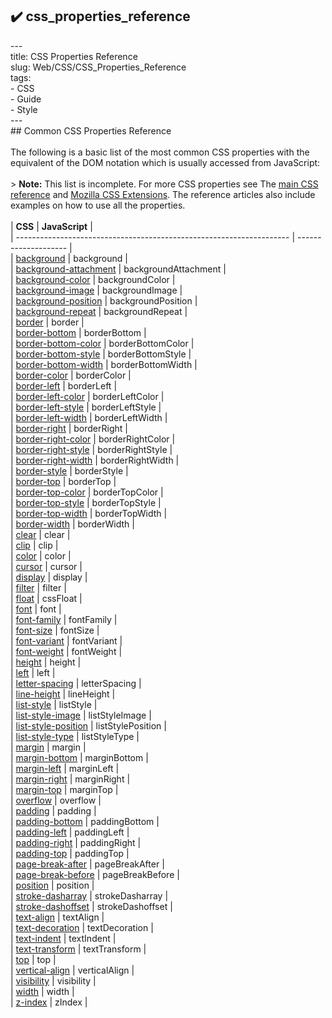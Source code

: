 ## ✔️ css_properties_reference 
 ---<br/>title: CSS Properties Reference<br/>slug: Web/CSS/CSS_Properties_Reference<br/>tags:<br/>  - CSS<br/>  - Guide<br/>  - Style<br/>---<br/>## Common CSS Properties Reference<br/><br/>The following is a basic list of the most common CSS properties with the equivalent of the DOM notation which is usually accessed from JavaScript:<br/><br/>> **Note:** This list is incomplete. For more CSS properties see The [main CSS reference](/en-US/docs/Web/CSS/Reference) and [Mozilla CSS Extensions](/en-US/docs/Web/CSS/Mozilla_Extensions). The reference articles also include examples on how to use all the properties.<br/><br/>| **CSS**                                                              | **JavaScript**       |<br/>| -------------------------------------------------------------------- | -------------------- |<br/>| [background](/en-US/docs/Web/CSS/background)                         | background           |<br/>| [background-attachment](/en-US/docs/Web/CSS/background-attachment)   | backgroundAttachment |<br/>| [background-color](/en-US/docs/Web/CSS/background-color)             | backgroundColor      |<br/>| [background-image](/en-US/docs/Web/CSS/background-image)             | backgroundImage      |<br/>| [background-position](/en-US/docs/Web/CSS/background-position)       | backgroundPosition   |<br/>| [background-repeat](/en-US/docs/Web/CSS/background-repeat)           | backgroundRepeat     |<br/>| [border](/en-US/docs/Web/CSS/border)                                 | border               |<br/>| [border-bottom](/en-US/docs/Web/CSS/border-bottom)                   | borderBottom         |<br/>| [border-bottom-color](/en-US/docs/Web/CSS/border-bottom-color)       | borderBottomColor    |<br/>| [border-bottom-style](/en-US/docs/Web/CSS/border-bottom-style)       | borderBottomStyle    |<br/>| [border-bottom-width](/en-US/docs/Web/CSS/border-bottom-width)       | borderBottomWidth    |<br/>| [border-color](/en-US/docs/Web/CSS/border-color)                     | borderColor          |<br/>| [border-left](/en-US/docs/Web/CSS/border-left)                       | borderLeft           |<br/>| [border-left-color](/en-US/docs/Web/CSS/border-left-color)           | borderLeftColor      |<br/>| [border-left-style](/en-US/docs/Web/CSS/border-left-style)           | borderLeftStyle      |<br/>| [border-left-width](/en-US/docs/Web/CSS/border-left-width)           | borderLeftWidth      |<br/>| [border-right](/en-US/docs/Web/CSS/border-right)                     | borderRight          |<br/>| [border-right-color](/en-US/docs/Web/CSS/border-right-color)         | borderRightColor     |<br/>| [border-right-style](/en-US/docs/Web/CSS/border-right-style)         | borderRightStyle     |<br/>| [border-right-width](/en-US/docs/Web/CSS/border-right-width)         | borderRightWidth     |<br/>| [border-style](/en-US/docs/Web/CSS/border-style)                     | borderStyle          |<br/>| [border-top](/en-US/docs/Web/CSS/border-top)                         | borderTop            |<br/>| [border-top-color](/en-US/docs/Web/CSS/border-top-color)             | borderTopColor       |<br/>| [border-top-style](/en-US/docs/Web/CSS/border-top-style)             | borderTopStyle       |<br/>| [border-top-width](/en-US/docs/Web/CSS/border-top-width)             | borderTopWidth       |<br/>| [border-width](/en-US/docs/Web/CSS/border-width)                     | borderWidth          |<br/>| [clear](/en-US/docs/Web/CSS/clear)                                   | clear                |<br/>| [clip](/en-US/docs/Web/CSS/clip)                                     | clip                 |<br/>| [color](/en-US/docs/Web/CSS/color)                                   | color                |<br/>| [cursor](/en-US/docs/Web/CSS/cursor)                                 | cursor               |<br/>| [display](/en-US/docs/Web/CSS/display)                               | display              |<br/>| [filter](/en-US/docs/Web/CSS/filter)                                 | filter               |<br/>| [float](/en-US/docs/Web/CSS/float)                                   | cssFloat             |<br/>| [font](/en-US/docs/Web/CSS/font)                                     | font                 |<br/>| [font-family](/en-US/docs/Web/CSS/font-family)                       | fontFamily           |<br/>| [font-size](/en-US/docs/Web/CSS/font-size)                           | fontSize             |<br/>| [font-variant](/en-US/docs/Web/CSS/font-variant)                     | fontVariant          |<br/>| [font-weight](/en-US/docs/Web/CSS/font-weight)                       | fontWeight           |<br/>| [height](/en-US/docs/Web/CSS/height)                                 | height               |<br/>| [left](/en-US/docs/Web/CSS/left)                                     | left                 |<br/>| [letter-spacing](/en-US/docs/Web/CSS/letter-spacing)                 | letterSpacing        |<br/>| [line-height](/en-US/docs/Web/CSS/line-height)                       | lineHeight           |<br/>| [list-style](/en-US/docs/Web/CSS/list-style)                         | listStyle            |<br/>| [list-style-image](/en-US/docs/Web/CSS/list-style-image)             | listStyleImage       |<br/>| [list-style-position](/en-US/docs/Web/CSS/list-style-position)       | listStylePosition    |<br/>| [list-style-type](/en-US/docs/Web/CSS/list-style-type)               | listStyleType        |<br/>| [margin](/en-US/docs/Web/CSS/margin)                                 | margin               |<br/>| [margin-bottom](/en-US/docs/Web/CSS/margin-bottom)                   | marginBottom         |<br/>| [margin-left](/en-US/docs/Web/CSS/margin-left)                       | marginLeft           |<br/>| [margin-right](/en-US/docs/Web/CSS/margin-right)                     | marginRight          |<br/>| [margin-top](/en-US/docs/Web/CSS/margin-top)                         | marginTop            |<br/>| [overflow](/en-US/docs/Web/CSS/overflow)                             | overflow             |<br/>| [padding](/en-US/docs/Web/CSS/padding)                               | padding              |<br/>| [padding-bottom](/en-US/docs/Web/CSS/padding-bottom)                 | paddingBottom        |<br/>| [padding-left](/en-US/docs/Web/CSS/padding-left)                     | paddingLeft          |<br/>| [padding-right](/en-US/docs/Web/CSS/padding-right)                   | paddingRight         |<br/>| [padding-top](/en-US/docs/Web/CSS/padding-top)                       | paddingTop           |<br/>| [page-break-after](/en-US/docs/Web/CSS/page-break-after)             | pageBreakAfter       |<br/>| [page-break-before](/en-US/docs/Web/CSS/page-break-before)           | pageBreakBefore      |<br/>| [position](/en-US/docs/Web/CSS/position)                             | position             |<br/>| [stroke-dasharray](/en-US/docs/Web/SVG/Attribute/stroke-dasharray)   | strokeDasharray      |<br/>| [stroke-dashoffset](/en-US/docs/Web/SVG/Attribute/stroke-dashoffset) | strokeDashoffset     |<br/>| [text-align](/en-US/docs/Web/CSS/text-align)                         | textAlign            |<br/>| [text-decoration](/en-US/docs/Web/CSS/text-decoration)               | textDecoration       |<br/>| [text-indent](/en-US/docs/Web/CSS/text-indent)                       | textIndent           |<br/>| [text-transform](/en-US/docs/Web/CSS/text-transform)                 | textTransform        |<br/>| [top](/en-US/docs/Web/CSS/top)                                       | top                  |<br/>| [vertical-align](/en-US/docs/Web/CSS/vertical-align)                 | verticalAlign        |<br/>| [visibility](/en-US/docs/Web/CSS/visibility)                         | visibility           |<br/>| [width](/en-US/docs/Web/CSS/width)                                   | width                |<br/>| [z-index](/en-US/docs/Web/CSS/z-index)                               | zIndex               |<br/>